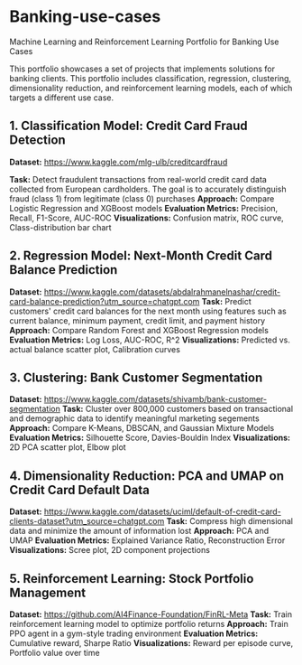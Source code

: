 # Banking-use-cases
Machine Learning and Reinforcement Learning Portfolio for Banking Use Cases

This portfolio showcases a set of projects that implements solutions for banking clients. This portfolio includes classification, regression, clustering, dimensionality reduction, and reinforcement learning models, each of which targets a different use case.

## **1. Classification Model: Credit Card Fraud Detection**
**Dataset:** https://www.kaggle.com/mlg-ulb/creditcardfraud

**Task:** Detect fraudulent transactions from real-world credit card data collected from European cardholders. The goal is to accurately distinguish fraud (class 1) from legitimate (class 0) purchases
**Approach:** Compare Logistic Regression and XGBoost models
**Evaluation Metrics:** Precision, Recall, F1-Score, AUC-ROC
**Visualizations:** Confusion matrix, ROC curve, Class-distribution bar chart

## **2. Regression Model: Next-Month Credit Card Balance Prediction**
**Dataset:** https://www.kaggle.com/datasets/abdalrahmanelnashar/credit-card-balance-prediction?utm_source=chatgpt.com
**Task:** Predict customers' credit card balances for the next month using features such as current balance, minimum payment, credit limit, and payment history
**Approach:** Compare Random Forest and XGBoost Regression models
**Evaluation Metrics:** Log Loss, AUC-ROC, R^2
**Visualizations:** Predicted vs. actual balance scatter plot, Calibration curves

## **3. Clustering: Bank Customer Segmentation**
**Dataset:** https://www.kaggle.com/datasets/shivamb/bank-customer-segmentation
**Task:** Cluster over 800,000 customers based on transactional and demographic data to identify meaningful marketing segements
**Approach:** Compare K-Means, DBSCAN, and Gaussian Mixture Models
**Evaluation Metrics:** Silhouette Score, Davies-Bouldin Index
**Visualizations:** 2D PCA scatter plot, Elbow plot

## **4. Dimensionality Reduction: PCA and UMAP on Credit Card Default Data**
**Dataset:** https://www.kaggle.com/datasets/uciml/default-of-credit-card-clients-dataset?utm_source=chatgpt.com
**Task:** Compress high dimensional data and minimize the amount of information lost
**Approach:** PCA and UMAP
**Evaluation Metrics:** Explained Variance Ratio, Reconstruction Error
**Visualizations:** Scree plot, 2D component projections

## **5. Reinforcement Learning: Stock Portfolio Management**
**Dataset:** https://github.com/AI4Finance-Foundation/FinRL-Meta
**Task:** Train reinforcement learning model to optimize portfolio returns
**Approach:** Train PPO agent in a gym-style trading environment
**Evaluation Metrics:** Cumulative reward, Sharpe Ratio
**Visualizations:** Reward per episode curve, Portfolio value over time
